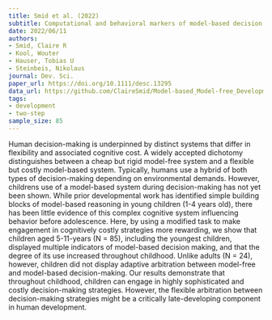 ```yaml
---
title: Smid et al. (2022)
subtitle: Computational and behavioral markers of model-based decision making in childhood
date: 2022/06/11
authors:
- Smid, Claire R
- Kool, Wouter
- Hauser, Tobias U
- Steinbeis, Nikolaus
journal: Dev. Sci.
paper_url: https://doi.org/10.1111/desc.13295
data_url: https://github.com/ClaireSmid/Model-based_Model-free_Developmental
tags:
- development
- two-step
sample_size: 85
---
```


Human decision-making is underpinned by distinct systems that differ in flexibility and associated cognitive cost. A widely accepted dichotomy distinguishes between a cheap but rigid model-free system and a flexible but costly model-based system. Typically, humans use a hybrid of both types of decision-making depending on environmental demands. However, childrens use of a model-based system during decision-making has not yet been shown. While prior developmental work has identified simple building blocks of model-based reasoning in young children (1-4 years old), there has been little evidence of this complex cognitive system influencing behavior before adolescence. Here, by using a modified task to make engagement in cognitively costly strategies more rewarding, we show that children aged 5-11-years (N = 85), including the youngest children, displayed multiple indicators of model-based decision making, and that the degree of its use increased throughout childhood. Unlike adults (N = 24), however, children did not display adaptive arbitration between model-free and model-based decision-making. Our results demonstrate that throughout childhood, children can engage in highly sophisticated and costly decision-making strategies. However, the flexible arbitration between decision-making strategies might be a critically late-developing component in human development.
